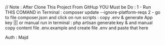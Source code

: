 // Note :
After Clone This Project From GitHup YOU Must be Do :
1 - Run THIS COMAND in Terminal :
composer update --ignore-platform-reqs
2 - go to file composer.json and click on run scripts : copy .env & generate App key
||| or manual run in terminal : php artisan generate:key & and manual copy content file .env.example and create file .env and paste that here

Auth : Majd
